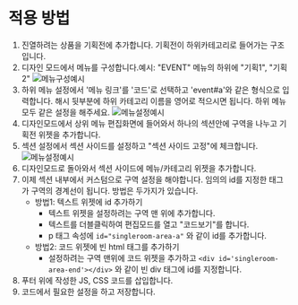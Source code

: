 # 적용 방법

1. 진열하려는 상품을 기획전에 추가합니다.
   기획전이 하위카테고리로 들어가는 구조입니다.
2. 디자인 모드에서 메뉴를 구성합니다.예시: "EVENT" 메뉴의 하위에 "기획1", "기획2"
   ![메뉴구성예시](.images/1.png)
3. 하위 메뉴 설정에서 '메뉴 링크'를 '코드'로 선택하고 'event#a'와 같은 형식으로 입력합니다.
   해시 뒷부분에 하위 카테고리 이름을 영어로 적으시면 됩니다.
   하위 메뉴 모두 같은 설정을 해주세요.
   ![메뉴설정예시](.images/2.png)
4. 디자인모드에서 상위 메뉴 편집화면에 들어와서 하나의 섹션안에 구역을 나누고 기획전 위젯을 추가합니다.
5. 섹션 설정에서 섹션 사이드를 설정하고 "섹션 사이드 고정"에 체크합니다.
   ![메뉴설정예시](.images/3.png)
6. 디자인모드로 돌아와서 섹션 사이드에 메뉴/카테고리 위젯을 추가합니다.
7. 이제 섹션 내부에서 커스텀으로 구역 설정을 해야합니다. 임의의 id를 지정한 태그가 구역의 경계선이 됩니다. 방법은 두가지가 있습니다.
   - 방법1: 텍스트 위젯에 id 추가하기
     - 텍스트 위젯을 설정하려는 구역 맨 위에 추가합니다.
     - 텍스트를 더블클릭하여 편집모드를 열고 "코드보기"를 합니다.
     - p 태그 속성에 `id="singleroom-area-a"` 와 같이 id를 추가합니다.
   - 방법2: 코드 위젯에 빈 html 태그를 추가하기
     - 설정하려는 구역 맨위에 코드 위젯을 추가하고 `<div id='singleroom-area-end'></div>` 와 같이 빈 div 태그에 id를 지정합니다.
8. 푸터 위에 작성한 JS, CSS 코드를 삽입합니다.
9. 코드에서 필요한 설정을 하고 저장합니다.

